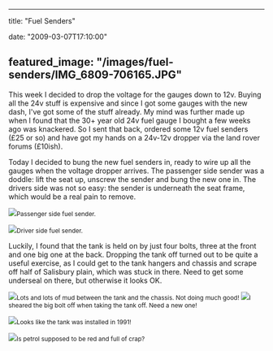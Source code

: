 
---
title: "Fuel Senders"

date: "2009-03-07T17:10:00"

featured_image: "/images/fuel-senders/IMG_6809-706165.JPG"
---


This week I decided to drop the voltage for the gauges down to 12v. Buying all the 24v stuff is expensive and since I got some gauges with the new dash, I've got some of the stuff already.  My mind was further made up when I found that the 30+ year old 24v fuel gauge I bought a few weeks ago was knackered.  So I sent that back, ordered some 12v fuel senders (£25 or so) and have got my hands on a 24v-12v dropper via the land rover forums (£10ish).

Today I decided to bung the new fuel senders in, ready to wire up all the gauges when the voltage dropper arrives.  The passenger side sender was a doddle: lift the seat up, unscrew the sender and bung the new one in.  The drivers side was not so easy: the sender is underneath the seat frame, which would be a real pain to remove.

<a href="http://danandtheduke.co.uk/uploaded_images/IMG_6809-706172.JPG"><img src="/images/fuel-senders/IMG_6809-706165.JPG"/></a><span style="font-size:85%;">Passenger side fuel sender.</span>

<a href="http://danandtheduke.co.uk/uploaded_images/IMG_6818-728052.JPG"><img src="/images/fuel-senders/IMG_6818-728014.JPG"/></a><span style="font-size:85%;">Driver side fuel sender.</span>

Luckily, I found that the tank is held on by just four bolts, three at the front and one big one at the back.  Dropping the tank off turned out to be quite a useful exercise, as I could get to the tank hangers and chassis and scrape off half of Salisbury plain, which was stuck in there.  Need to get some underseal on there, but otherwise it looks OK.

<a href="http://danandtheduke.co.uk/uploaded_images/IMG_6826-706275.JPG"><img src="/images/fuel-senders/IMG_6826-706219.JPG"/></a><span style="font-size:85%;">Lots and lots of mud between the tank and the chassis.  Not doing much good!
</span>
<a href="http://danandtheduke.co.uk/uploaded_images/IMG_6837-799161.JPG"><img src="/images/fuel-senders/IMG_6837-799149.JPG"/></a><span style="font-size:85%;">I sheared the big bolt off when taking the tank off.  Need a new one!</span>

<a href="http://danandtheduke.co.uk/uploaded_images/IMG_6839-799211.JPG"><img src="/images/fuel-senders/IMG_6839-799178.JPG"/></a><span style="font-size:85%;">Looks like the tank was installed in 1991!</span>

<a href="http://danandtheduke.co.uk/uploaded_images/IMG_6823-769146.JPG"><img src="/images/fuel-senders/IMG_6823-769126.JPG"/></a><span style="font-size:85%;">Is petrol supposed to be red and full of crap?</span>

